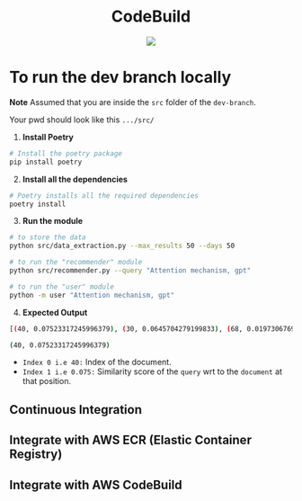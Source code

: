 <h1 align="center">CodeBuild</h1>
<p align="center">
    <img src="https://github.com/akashe/arxiv_hunter/actions/workflows/devops.yml/badge.svg">
</p>

# To run the dev branch locally

**Note** Assumed that you are inside the `src` folder of the `dev-branch`.

Your pwd should look like this `.../src/`

1. **Install Poetry**

```bash
# Install the poetry package
pip install poetry
```

2. **Install all the dependencies**

```bash
# Poetry installs all the required dependencies
poetry install
```

3. **Run the module**

```bash
# to store the data
python src/data_extraction.py --max_results 50 --days 50

# to run the "recommender" module
python src/recommender.py --query "Attention mechanism, gpt"

# to run the "user" module
python -m user "Attention mechanism, gpt"
```

4. **Expected Output**

```bash
[(40, 0.07523317245996379), (30, 0.0645704279199833), (68, 0.019730676950393673), (66, 0.01706847010186102), (88, 0.01676402091510068), (9, 0.015864706383126106), (5, 0.012539847098876067), (2, 0.011670485300686375), (84, 0.009874931918079605), (51, 0.009075828413454008)]
```

```bash
(40, 0.07523317245996379)
```

- `Index 0 i.e 40:` Index of the document.
- `Index 1 i.e 0.075:` Similarity score of the `query` wrt to the `document` at that position.

## Continuous Integration

## Integrate with AWS ECR (Elastic Container Registry)

## Integrate with AWS CodeBuild

